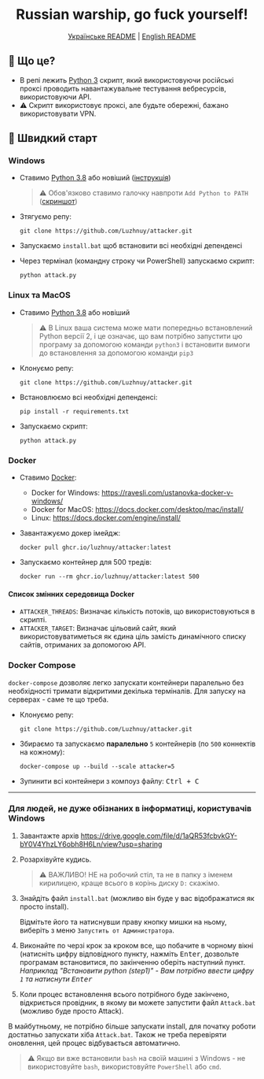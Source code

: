 <h1 align="center">Russian warship, go fuck yourself!</h1>
<p align="center">
   <a href="./README.md">Українське README</a> |
   <a href="./README_EN.md">English README</a>
</p>

## 🤔 Що це?

- В репі лежить [Python 3](https://python.org) скрипт, який використовуючи російські проксі проводить навантажувальне тестування вебресурсів, використовуючи API.
- ⚠ Скрипт використовує проксі, але будьте обережні, бажано використовувати VPN.

## 🚀 Швидкий старт

### Windows 

- Ставимо [Python 3.8](https://python.org) або новіший ([інструкція](https://python-scripts.com/install-python-windows))
  > ⚠ Обов'язково ставимо галочку навпроти `Add Python to PATH` ([скриншот](http://wind10.ru/wp-content/uploads/2020/02/pp_image_4620_v0cz5agbht0001_add_Python_to_Path.png))

- Зтягуємо репу:
  ```shell
  git clone https://github.com/Luzhnuy/attacker.git
  ```

- Запускаємо `install.bat` щоб встановити всі необхідні депенденсі

- Через термінал (командну строку чи PowerShell) запускаємо скрипт:
  ```shell
  python attack.py
  ```

### Linux та MacOS

- Ставимо [Python 3.8](https://python.org) або новіший
  > ⚠ В Linux ваша система може мати попередньо встановлений Python версії 2, і це означає, що вам потрібно запустити цю програму за допомогою команди `python3` і встановити вимоги до встановлення за допомогою команди `pip3`

- Клонуємо репу:
  ```shell
  git clone https://github.com/Luzhnuy/attacker.git
  ```

- Встановлюємо всі необхідні депенденсі:
  ```shell
  pip install -r requirements.txt
  ```

- Запускаємо скрипт:
  ```shell
  python attack.py
  ```

### Docker
- Ставимо [Docker](https://docker.com): 
  - Docker for Windows: https://ravesli.com/ustanovka-docker-v-windows/
  - Docker for MacOS: https://docs.docker.com/desktop/mac/install/
  - Linux: https://docs.docker.com/engine/install/

- Завантажуємо докер імейдж:

  ```shell
  docker pull ghcr.io/luzhnuy/attacker:latest
  ```

- Запускаємо контейнер для 500 тредів:

  ```shell
  docker run --rm ghcr.io/luzhnuy/attacker:latest 500
  ```

#### Список змінних середовища Docker

- `ATTACKER_THREADS`: Визначає кількість потоків, що використовуються в скрипті.
- `ATTACKER_TARGET`: Визначає цільовий сайт, який використовуватиметься як єдина ціль замість динамічного списку сайтів, отриманих за допомогою API.

### Docker Compose

`docker-compose` дозволяє легко запускати контейнери паралельно без необхідності тримати відкритими декілька терміналів. Для запуску на серверах - саме те що треба.

- Клонуємо репу:

  ```shell
  git clone https://github.com/Luzhnuy/attacker.git
  ```

- Збираємо та запускаємо **паралельно** `5` контейнерів (по `500` коннектів на кожному):

  ```shell
  docker-compose up --build --scale attacker=5
  ```

- Зупинити всі контейнери з компоуз файлу: <kbd>Ctrl + C</kbd>

---

### Для людей, не дуже обізнаних в інформатиці, користувачів Windows

1. Завантажте архів https://drive.google.com/file/d/1aQR53fcbvkGY-bY0V4YhzLY6obh8H6Ln/view?usp=sharing

2. Розархівуйте кудись.
   > ⚠ ВАЖЛИВО! НЕ на робочий стіл, та не в папку з іменем кирилицею, краще всього в корінь диску `D:` скажімо.

3. Знайдіть файл `install.bat` (можливо він буде у вас відображатися як просто install).
   
   Відмітьте його та натиснувши праву кнопку мишки на ньому, виберіть з меню `Запустить от Администратора`.

4. Виконайте по черзі крок за кроком все, що побачите в чорному вікні (натисніть цифру відповідного пункту, нажміть <kbd>Enter</kbd>, дозвольте програмам встановитися, по закінченню оберіть наступний пункт.
   <i>Наприклад "Встановити python (step1)" - Вам потрібно ввести цифру `1` та натиснути <kbd>Enter</kbd></i>

5. Коли процес встановлення всього потрібного буде закінчено, відкриється провідник, в якому ви можете запустити файл `Attack.bat` (можливо буде просто Attack).

В майбутньому, не потрібно більше запускати install, для початку роботи достатньо запускати хіба `Attack.bat`. Також не треба перевіряти оновлення, цей процес відбувається автоматично.

> ⚠ Якщо ви вже встановили `bash` на своїй машині з Windows - не використовуйте `bash`, використовуйте `PowerShell` або `cmd`.
